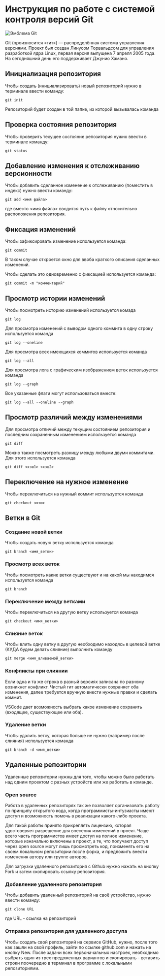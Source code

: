 # **Инструкция по работе с системой контроля версий Git**

![Эмблема Git](git.jpg)

Git (произносится «гит») — распределённая система управления версиями. Проект был создан Линусом Торвальдсом для управления разработкой ядра Linux, первая версия выпущена 7 апреля 2005 года. На сегодняшний день его поддерживает Джунио Хамано.

## Инициализация репозитория

Чтобы создать (инициализировать) новый репозиторий нужно в терминале ввести команду:

    git init

Репозиторий будет создан в той папке, из которой вызывалась команда

## Проверка состояния репозитория

Чтобы проверить текущее состояние репозитория нужно ввести в терминале команду:

    git status

## Добавление изменения к отслеживанию версионности

Чтобы добавить сделанное изменение к отслеживанию (поместить в индекс) нужно ввести команду:

    git add <имя файла>

где вместо <имя файла> вводится путь к файлу относительно расположения репозитория.

## Фиксация изменений

Чтобы зафиксировать изменение используется команда:

    git commit

В таком случае откроется окно для ввоба краткого описания сделанных изменений.

Чтобы сделать это одновременно с фиксацией используется команда:

    git commit -m "комментарий"

## Просмотр истории изменений

Чтобы посмотреть историю изменений используется комада

    git log

Для просмотра изменений с выводом одного коммита в одну строку используется команда

    git log --oneline

Для просмотра всех имеющихся коммитов используется команда

    git log --all

Для просмотра лога с графическим изображением веток используется команда

    git log --graph

Все указанные флаги могут использоваться вместе:

    git log --all --oneline --graph

## Просмотр различий между изменениями

Для просмотра отличий между текущим состоянием репозитория и последним сохраненным изменением используется команда

    git diff

Можно также посмотреть разницу между любыми двуми коммитами. Для этого используется команда

    git diff <хэш1> <хэш2>

## Переключение на нужное изменение

Чтобы переключиться на нужный коммит используется команда

    git checkout <хэш>

## Ветки в Git

### Создание новой ветки

Чтобы создать новую ветку используется команда

    git branch <имя_ветки>

### Просмотр всех веток

Чтобы посмотреть какие ветки существуют и на какой мы находимся используется команда

    git branch

### Переключение между ветками

Чтобы переключиться на другую ветку используется команда

    git checkout <имя_ветки>

### Слияние веток

Чтобы влить одну ветку в другую необходимо находясь в целевой ветке (КУДА будем делать слияние) выполнить команду

    git merge <имя_вливаемой_ветки>

### Конфликты при слиянии

Если одна и та же строка в разный версиях записана по разному возникнет конфликт.
Чистый гит автоматически сохраняет оба изменения, далее требуется вручную внести нужные правки и сделать коммит.

VSСode дает возможность выбрать какое изменение сохранить (входящее, существующее или оба).

### Удаление ветки

Чтобы удалить ветку, которая больше не нужно (например после слияния) используется команда

    git branch -d <имя_ветки>

## Удаленные репозитории

Удаленные репозитории нужны для того, чтобы можно было работать над одним проектом с разных устройств или же работать в команде.

### Open source

Работа в удаленных репозиторях так же позволяет организовать работу по принципу открытого кода, когда программисты-интузиасты имеют доступ и возможность помочь в реализации какого-либо проекта.

Для такой работы принято прикреплять лицензию, которая удостоверяет разрешение для внесения изменений в проект. Чаще всего часть программистов имеет доступ на полное изменение, которые изначально включены в проект, а те, что получают доступ через open source могут лишь просмотреть код, поизменять его на своем локальном репозитории после форка, и предложить внести изменения автору или группе авторов.

Для загрузки удаленного репозитория с Github нужно нажать на кнопку Fork и затем скопировать ссылку репозитория.

### Добавление удаленного репозитория

Чтобы добавить удаленный репозиторий на своё устройство, нужно ввести команду:

    git clone URL

где URL - ссылка на репозиторий

### Отправка репозитория для удаленного доступа

Чтобы создать свой репозиторий на сервисе GitHub, нужно, после того как зашли на свой профиль, зайти по ссылке github.com и нажать на кнопку New. После задачи всех первоначальных настроек, необходимо выбрать один из трех предоженных вариантов и скопировать - вставить строки поочередно в терминал в программе с локальными репозиториями.
